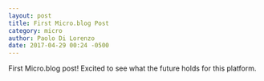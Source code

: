 ```yaml
---
layout: post
title: First Micro.blog Post
category: micro
author: Paolo Di Lorenzo
date: 2017-04-29 00:24 -0500
---
```


First Micro.blog post! Excited to see what the future holds for this platform.